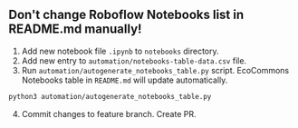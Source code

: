 ## Don't change Roboflow Notebooks list in README.md manually!

1. Add new notebook file `.ipynb` to `notebooks` directory.
2. Add new entry to `automation/notebooks-table-data.csv` file.
3. Run `automation/autogenerate_notebooks_table.py` script. EcoCommons Notebooks table in `README.md` will update 
automatically. 

```bash
python3 automation/autogenerate_notebooks_table.py
```

4. Commit changes to feature branch. Create PR.

